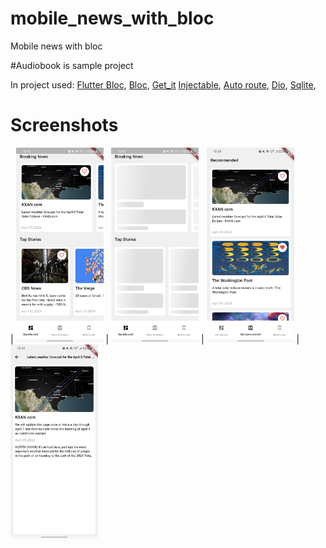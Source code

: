 # mobile_news_with_bloc

Mobile news with bloc

#Audiobook is sample project

In project used: 
[Flutter Bloc](https://pub.dev/packages/flutter_bloc),
[Bloc](https://pub.dev/packages/bloc),
[Get_it](https://pub.dev/packages/get_it)
[Injectable](https://pub.dev/packages/injectable), 
[Auto route](https://pub.dev/packages/auto_route), 
[Dio](https://pub.dev/packages/dio),
[Sqlite](https://pub.dev/packages/sqflite),

# Screenshots

| <img src="https://github.com/rustamjonmullaqoziyev/mobile-news-bloc/blob/main/Screenshot_20240402_184017.jpg" width="140"> 
| <img src="https://github.com/rustamjonmullaqoziyev/mobile-news-bloc/blob/main/Screenshot_20240402_184000.jpg" width="140"> 
| <img src="https://github.com/rustamjonmullaqoziyev/mobile-news-bloc/blob/main/Screenshot_20240402_183942.jpg" width="140"> 
| <img src="https://github.com/rustamjonmullaqoziyev/mobile-news-bloc/blob/main/Screenshot_20240402_184022.jpg" width="140"> 
